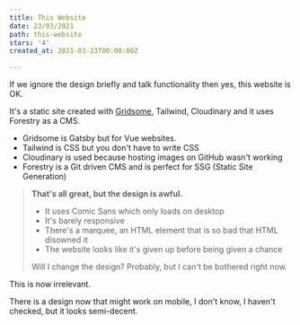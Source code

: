 ```yaml
---
title: This Website
date: 23/03/2021
path: this-website
stars: '4'
created_at: 2021-03-23T00:00:00Z

---
```

If we ignore the design briefly and talk functionality then yes, this website is OK.

It's a static site created with [Gridsome](/gridsome "Gridsome review"), Tailwind, Cloudinary and it uses Forestry as a CMS.

* Gridsome is Gatsby but for Vue websites.
* Tailwind is CSS but you don't have to write CSS
* Cloudinary is used because hosting images on GitHub wasn't working
* Forestry is a Git driven CMS and is perfect for SSG (Static Site Generation)

> **That's all great, but the design is awful.**
>
> * It uses Comic Sans which only loads on desktop
> * It's barely responsive
> * There's a marquee, an HTML element that is so bad that HTML disowned it
> * The website looks like it's given up before being given a chance
>
> Will I change the design? Probably, but I can't be bothered right now.

This is now irrelevant.

There is a design now that might work on mobile, I don't know, I haven't checked, but it looks semi-decent.
